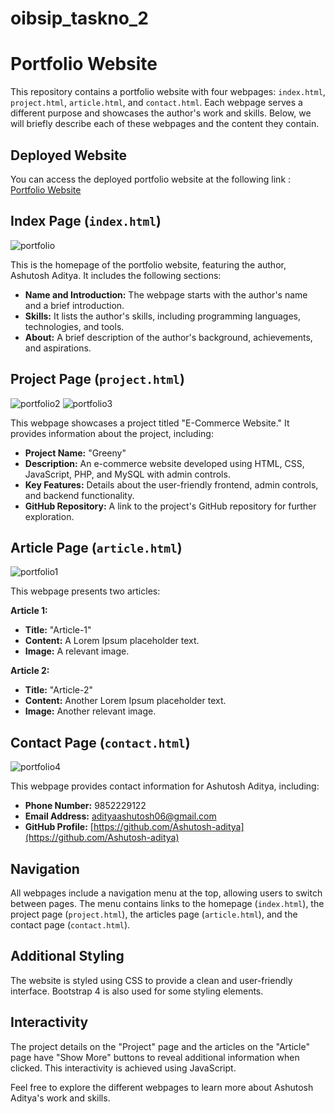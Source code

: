 # oibsip_taskno_2
# Portfolio Website

This repository contains a portfolio website with four webpages: `index.html`, `project.html`, `article.html`, and `contact.html`. Each webpage serves a different purpose and showcases the author's work and skills. Below, we will briefly describe each of these webpages and the content they contain.

## Deployed Website

You can access the deployed portfolio website at the following link : 
[Portfolio Website](https://ashutosh-aditya.github.io/oibsip_taskno_2/)

## Index Page (`index.html`)
![portfolio](https://github.com/Ashutosh-aditya/oibsip_taskno_2/assets/78680582/8860f945-ee95-4709-b5ae-41054655403e)


This is the homepage of the portfolio website, featuring the author, Ashutosh Aditya. It includes the following sections:

- **Name and Introduction:** The webpage starts with the author's name and a brief introduction.
- **Skills:** It lists the author's skills, including programming languages, technologies, and tools.
- **About:** A brief description of the author's background, achievements, and aspirations.

## Project Page (`project.html`)
![portfolio2](https://github.com/Ashutosh-aditya/oibsip_taskno_2/assets/78680582/0365a0e0-7f4a-43df-b652-cbabd9c4b8b2)
![portfolio3](https://github.com/Ashutosh-aditya/oibsip_taskno_2/assets/78680582/454523a6-8fde-471b-9327-33bba5ecdc39)

This webpage showcases a project titled "E-Commerce Website." It provides information about the project, including:

- **Project Name:** "Greeny"
- **Description:** An e-commerce website developed using HTML, CSS, JavaScript, PHP, and MySQL with admin controls.
- **Key Features:** Details about the user-friendly frontend, admin controls, and backend functionality.
- **GitHub Repository:** A link to the project's GitHub repository for further exploration.

## Article Page (`article.html`)
![portfolio1](https://github.com/Ashutosh-aditya/oibsip_taskno_2/assets/78680582/97b3fafb-c877-4cf6-a267-8713038b0236)


This webpage presents two articles:

**Article 1:**
- **Title:** "Article-1"
- **Content:** A Lorem Ipsum placeholder text.
- **Image:** A relevant image.

**Article 2:**
- **Title:** "Article-2"
- **Content:** Another Lorem Ipsum placeholder text.
- **Image:** Another relevant image.

## Contact Page (`contact.html`)
![portfolio4](https://github.com/Ashutosh-aditya/oibsip_taskno_2/assets/78680582/21646deb-434c-4295-beec-5adb9a41fc2f)

This webpage provides contact information for Ashutosh Aditya, including:

- **Phone Number:** 9852229122
- **Email Address:** adityaashutosh06@gmail.com
- **GitHub Profile:** [https://github.com/Ashutosh-aditya](https://github.com/Ashutosh-aditya)

## Navigation

All webpages include a navigation menu at the top, allowing users to switch between pages. The menu contains links to the homepage (`index.html`), the project page (`project.html`), the articles page (`article.html`), and the contact page (`contact.html`).

## Additional Styling

The website is styled using CSS to provide a clean and user-friendly interface. Bootstrap 4 is also used for some styling elements.

## Interactivity

The project details on the "Project" page and the articles on the "Article" page have "Show More" buttons to reveal additional information when clicked. This interactivity is achieved using JavaScript.

Feel free to explore the different webpages to learn more about Ashutosh Aditya's work and skills.
